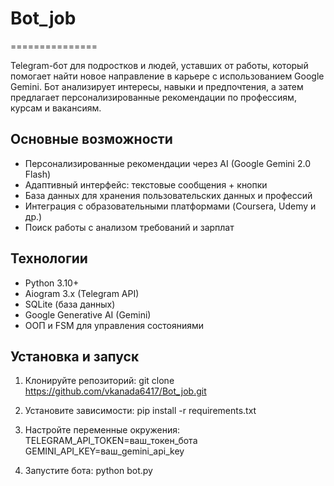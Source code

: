 # Bot_job
===============

Telegram-бот для подростков и людей, уставших от работы, который помогает найти новое направление в карьере с использованием Google Gemini. Бот анализирует интересы, навыки и предпочтения, а затем предлагает персонализированные рекомендации по профессиям, курсам и вакансиям.

Основные возможности
-------------------
* Персонализированные рекомендации через AI (Google Gemini 2.0 Flash)
* Адаптивный интерфейс: текстовые сообщения + кнопки
* База данных для хранения пользовательских данных и профессий
* Интеграция с образовательными платформами (Coursera, Udemy и др.)
* Поиск работы с анализом требований и зарплат

Технологии
---------
- Python 3.10+
- Aiogram 3.x (Telegram API)
- SQLite (база данных)
- Google Generative AI (Gemini)
- ООП и FSM для управления состояниями

Установка и запуск
-----------------
1. Клонируйте репозиторий:
   git clone https://github.com/vkanada6417/Bot_job.git 

2. Установите зависимости:
   pip install -r requirements.txt

3. Настройте переменные окружения:
   TELEGRAM_API_TOKEN=ваш_токен_бота
   GEMINI_API_KEY=ваш_gemini_api_key

4. Запустите бота:
   python bot.py
